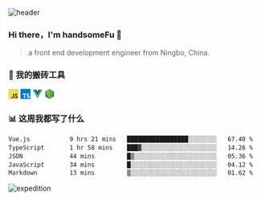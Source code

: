 ![header](https://raw.githubusercontent.com/fzq1998/fzq1998/master/header.png)

### Hi there，I'm handsomeFu 👋

> a front end development engineer from Ningbo, China.

### 🔧 我的搬砖工具
<code><img height="20" src="https://raw.githubusercontent.com/github/explore/80688e429a7d4ef2fca1e82350fe8e3517d3494d/topics/javascript/javascript.png" alt="javascript"></code>
<code><img height="20" src="https://raw.githubusercontent.com/github/explore/80688e429a7d4ef2fca1e82350fe8e3517d3494d/topics/typescript/typescript.png" alt="typescript"></code>
<code><img height="20" src="https://raw.githubusercontent.com/github/explore/80688e429a7d4ef2fca1e82350fe8e3517d3494d/topics/vue/vue.png" alt="vue"></code>
<code><img height="20" src="https://raw.githubusercontent.com/github/explore/80688e429a7d4ef2fca1e82350fe8e3517d3494d/topics/nodejs/nodejs.png" alt="nodejs"></code>



### 📊 这周我都写了什么
<!--START_SECTION:waka-->

```txt
Vue.js           9 hrs 21 mins   █████████████████░░░░░░░░   67.40 %
TypeScript       1 hr 58 mins    ███▓░░░░░░░░░░░░░░░░░░░░░   14.26 %
JSON             44 mins         █▒░░░░░░░░░░░░░░░░░░░░░░░   05.36 %
JavaScript       34 mins         █░░░░░░░░░░░░░░░░░░░░░░░░   04.12 %
Markdown         13 mins         ▒░░░░░░░░░░░░░░░░░░░░░░░░   01.62 %
```

<!--END_SECTION:waka-->


![expedition](https://raw.githubusercontent.com/fzq1998/fzq1998/master/expedition.gif)

